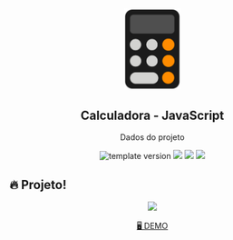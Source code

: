 <br/>
<br/>

<p align="middle" >
  <img width="100px;" src="img/calculator_icon.png"/>
</p>
<h2 align="middle">Calculadora - JavaScript</h2>
<p align="middle">Dados do projeto</p>
<p align="middle">
  <img src="https://img.shields.io/badge/version-1.0.0-blue?style=flat-square" alt="template version"/>
  <img src="https://img.shields.io/badge/language-html-red.svg?style=flat-square"/>
  <img src="https://img.shields.io/badge/language-css-blue.svg?style=flat-square"/>
  <img src="https://img.shields.io/badge/language-js-yellow.svg?style=flat-square"/>
</p>

## 🔥 Projeto!
<p align="middle">
  <img width="300" src="https://media.giphy.com/media/94droseTN3OR9ZX6vb/giphy.gif">
</p>

<p align="middle">
  <a href="https://rdudarocha.github.io/Calculadora/">🖥️ DEMO</a>
</p>

<br/>
